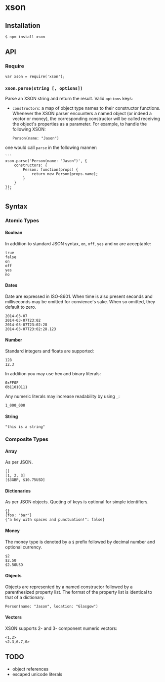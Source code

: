 # xson

## Installation

    $ npm install xson

## API

### Require

    var xson = require('xson');

### `xson.parse(string [, options])`

Parse an XSON string and return the result. Valid `options` keys:

  * `constructors`: a map of object type names to their constructor functions. Whenever the XSON parser encounters a named object (or indeed a vector or money), the corresponding constructor will be called receiving the object's properties as a parameter. For example, to handle the following XSON:

    ```
    Person(name: "Jason")
    ```

  one would call `parse` in the following manner:
 
    ```
    xson.parse('Person(name: "Jason")', {
    	constructors: {
    		Person: function(props) {
    			return new Person(props.name);
    		}
    	}
	});
	```

## Syntax

### Atomic Types

#### Boolean

In addition to standard JSON syntax, `on`, `off`, `yes` and `no` are acceptable:

```
true
false
on
off
yes
no
```

#### Dates

Date are expressed in ISO-8601. When time is also present seconds and milliseconds may be omitted for convience's sake. When so omitted, they default to zero.

```
2014-03-07
2014-03-07T23:02
2014-03-07T23:02:28
2014-03-07T23:02:28.123
```

#### Number

Standard integers and floats are supported:

```
128
12.3
```

In addition you may use hex and binary literals:

```
0xFF0F
0b11010111
```

Any numeric literals may increase readability by using `_`:

```
1_000_000
```

#### String

```
"this is a string"
```

### Composite Types

#### Array

As per JSON.

```
[]
[1, 2, 3]
[$3GBP, $10.75USD]
```

#### Dictionaries

As per JSON objects. Quoting of keys is optional for simple identifiers.

```
{}
{foo: "bar"}
{"a key with spaces and punctuation!": false}
```

#### Money

The money type is denoted by a `$` prefix followed by decimal number and optional currency.

```
$2
$2.50
$2.50USD
```

#### Objects

Objects are represented by a named constructor followed by a parenthesized property list. The format of the property list is identical to that of a dictionary.

```
Person(name: "Jason", location: "Glasgow")
```

#### Vectors

XSON supports 2- and 3- component numeric vectors:

```
<1,2>
<2.3,6.7,0>
```

## TODO

  * object references
  * escaped unicode literals
